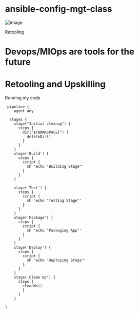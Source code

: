 # ansible-config-mgt-class
![image](https://user-images.githubusercontent.com/29310552/168498360-dd72b129-0e99-4522-bd3b-366ee660cbf6.png)

Retooling

# Devops/MlOps are tools for the future

# Retooling and Upskilling
Running my code

```
 pipeline {
    agent any

  stages {
    stage("Initial cleanup") {
      steps {
        dir("${WORKSPACE}") {
          deleteDir()
        }
      }
    }
    stage('Build') {
      steps {
        script {
          sh 'echo "Building Stage"'
        }
      }
    }

    stage('Test') {
      steps {
        script {
          sh 'echo "Testing Stage"'
        }
      }
    }
    stage('Package') {
      steps {
        script {
          sh 'echo "Packaging App"'
        }
      }
    }
    stage('Deploy') {
      steps {
        script {
          sh 'echo "Deploying Stage"'
        }
      }
    }
    stage('Clean Up') {
      steps {
        cleanWs()
        }
      }
    }
    
}
```
